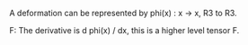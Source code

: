 A deformation can be represented by phi(x) : x -> x,     R3 to R3.

F: The derivative is d phi(x) / dx, this is a higher level tensor F.


